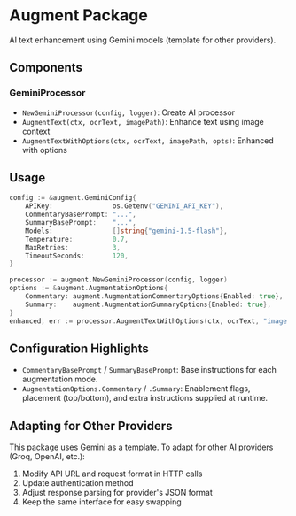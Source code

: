 # Augment Package

AI text enhancement using Gemini models (template for other providers).

## Components

### GeminiProcessor
- `NewGeminiProcessor(config, logger)`: Create AI processor
- `AugmentText(ctx, ocrText, imagePath)`: Enhance text using image context
- `AugmentTextWithOptions(ctx, ocrText, imagePath, opts)`: Enhanced with options

## Usage

```go
config := &augment.GeminiConfig{
    APIKey:               os.Getenv("GEMINI_API_KEY"),
    CommentaryBasePrompt: "...",
    SummaryBasePrompt:    "...",
    Models:               []string{"gemini-1.5-flash"},
    Temperature:          0.7,
    MaxRetries:           3,
    TimeoutSeconds:       120,
}

processor := augment.NewGeminiProcessor(config, logger)
options := &augment.AugmentationOptions{
    Commentary: augment.AugmentationCommentaryOptions{Enabled: true},
    Summary:    augment.AugmentationSummaryOptions{Enabled: true},
}
enhanced, err := processor.AugmentTextWithOptions(ctx, ocrText, "image.png", options)
```

## Configuration Highlights

- `CommentaryBasePrompt` / `SummaryBasePrompt`: Base instructions for each augmentation mode.
- `AugmentationOptions.Commentary` / `.Summary`: Enablement flags, placement (top/bottom), and extra instructions supplied at runtime.

## Adapting for Other Providers

This package uses Gemini as a template. To adapt for other AI providers (Groq, OpenAI, etc.):
1. Modify API URL and request format in HTTP calls
2. Update authentication method
3. Adjust response parsing for provider's JSON format
4. Keep the same interface for easy swapping
